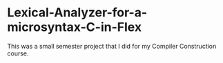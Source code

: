 # Lexical-Analyzer-for-a-microsyntax-C-in-Flex
This was a small semester project that I did for my Compiler Construction course.  
